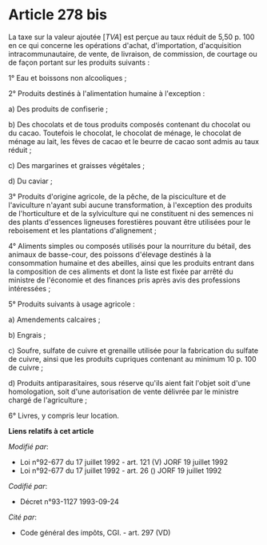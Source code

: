 # Article 278 bis

La taxe sur la valeur ajoutée [*TVA*] est perçue au taux réduit de 5,50 p. 100 en ce qui concerne les opérations d'achat,
d'importation, d'acquisition intracommunautaire, de vente, de livraison, de commission, de courtage ou de façon portant sur
les produits suivants :

1° Eau et boissons non alcooliques ;

2° Produits destinés à l'alimentation humaine à l'exception :

a) Des produits de confiserie ;

b) Des chocolats et de tous produits composés contenant du chocolat ou du cacao. Toutefois le chocolat, le chocolat de
ménage, le chocolat de ménage au lait, les fèves de cacao et le beurre de cacao sont admis au taux réduit ;

c) Des margarines et graisses végétales ;

d) Du caviar ;

3° Produits d'origine agricole, de la pêche, de la pisciculture et de l'aviculture n'ayant subi aucune transformation, à
l'exception des produits de l'horticulture et de la sylviculture qui ne constituent ni des semences ni des plants d'essences
ligneuses forestières pouvant être utilisées pour le reboisement et les plantations d'alignement ;

4° Aliments simples ou composés utilisés pour la nourriture du bétail, des animaux de basse-cour, des poissons d'élevage
destinés à la consommation humaine et des abeilles, ainsi que les produits entrant dans la composition de ces aliments et
dont la liste est fixée par arrêté du ministre de l'économie et des finances pris après avis des professions intéressées ;

5° Produits suivants à usage agricole :

a) Amendements calcaires ;

b) Engrais ;

c) Soufre, sulfate de cuivre et grenaille utilisée pour la fabrication du sulfate de cuivre, ainsi que les produits cupriques
contenant au minimum 10 p. 100 de cuivre ;

d) Produits antiparasitaires, sous réserve qu'ils aient fait l'objet soit d'une homologation, soit d'une autorisation de
vente délivrée par le ministre chargé de l'agriculture ;

6° Livres, y compris leur location.

**Liens relatifs à cet article**

_Modifié par_:

  - Loi n°92-677 du 17 juillet 1992 - art. 121 (V) JORF 19 juillet 1992
  - Loi n°92-677 du 17 juillet 1992 - art. 26 () JORF 19 juillet 1992

_Codifié par_:

  - Décret n°93-1127 1993-09-24

_Cité par_:

  - Code général des impôts, CGI. - art. 297 (VD)
